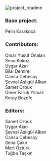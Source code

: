 ![project_readme](https://github.com/saalkan/en-tatli-proje2/assets/23224535/9aec534f-4436-48cb-ad6b-1d82fde8f105)

<h3>Base project:</h3>
Pelin Karakoca

<h3>Contributors:</h3> 
Omar Yusuf Önalan<br/>
Sena Kokoz<br/>
Uygar Akın<br/>
Bilal Demirel<br/>
Cansu Cebesoy<br/>
Şevval Aslıgül Alkan<br/>
Samet Orbuk<br/>
Ömer Faruk Yılmaz<br/>
Koray Bozefe

<h3>Editors:</h3>
Samet Orbuk<br/>
Uygar Akın<br/>
Şevval Aslıgül Alkan<br/>
Cansu Cebesoy<br/>
Sena Çakır<br/>
Mert Öztürk<br/>
Tuğba Taşkın
